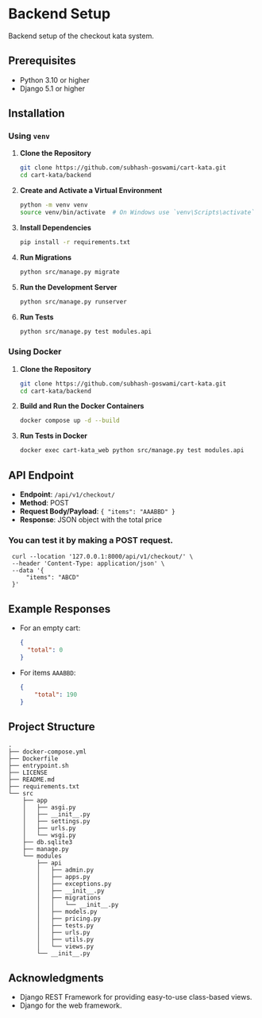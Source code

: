 # Backend Setup

Backend setup of the checkout kata system.

## Prerequisites

- Python 3.10 or higher
- Django 5.1 or higher

## Installation

### Using `venv`

1. **Clone the Repository**

   ```bash
   git clone https://github.com/subhash-goswami/cart-kata.git
   cd cart-kata/backend
   ```

2. **Create and Activate a Virtual Environment**

   ```bash
   python -m venv venv
   source venv/bin/activate  # On Windows use `venv\Scripts\activate`
   ```

3. **Install Dependencies**

   ```bash
   pip install -r requirements.txt
   ```

4. **Run Migrations**

   ```bash
   python src/manage.py migrate
   ```

5. **Run the Development Server**

   ```bash
   python src/manage.py runserver
   ```

6. **Run Tests**

   ```bash
   python src/manage.py test modules.api
   ```

### Using Docker

1. **Clone the Repository**

   ```bash
   git clone https://github.com/subhash-goswami/cart-kata.git
   cd cart-kata/backend
   ```

2. **Build and Run the Docker Containers**

   ```bash
   docker compose up -d --build
   ```

3. **Run Tests in Docker**

   ```bash
   docker exec cart-kata_web python src/manage.py test modules.api
   ```

## API Endpoint

- **Endpoint**: `/api/v1/checkout/`
- **Method**: POST
- **Request Body/Payload**: ```{ "items": "AAABBD" }```
- **Response**: JSON object with the total price

   
### You can test it by making a POST request. 
   ```
    curl --location '127.0.0.1:8000/api/v1/checkout/' \
    --header 'Content-Type: application/json' \
    --data '{
        "items": "ABCD"
    }'
   ```

## Example Responses

- For an empty cart:
  ```json
  {
    "total": 0
  }
  ```

- For items `AAABBD`:
  ```json
  {
      "total": 190
  }
  ```

## Project Structure

```
.
├── docker-compose.yml
├── Dockerfile
├── entrypoint.sh
├── LICENSE
├── README.md
├── requirements.txt
└── src
    ├── app
    │   ├── asgi.py
    │   ├── __init__.py
    │   ├── settings.py
    │   ├── urls.py
    │   └── wsgi.py
    ├── db.sqlite3
    ├── manage.py
    └── modules
        ├── api
        │   ├── admin.py
        │   ├── apps.py
        │   ├── exceptions.py
        │   ├── __init__.py
        │   ├── migrations
        │   │   └── __init__.py
        │   ├── models.py
        │   ├── pricing.py
        │   ├── tests.py
        │   ├── urls.py
        │   ├── utils.py
        │   └── views.py
        └── __init__.py
```
## Acknowledgments

- Django REST Framework for providing easy-to-use class-based views.
- Django for the web framework.
